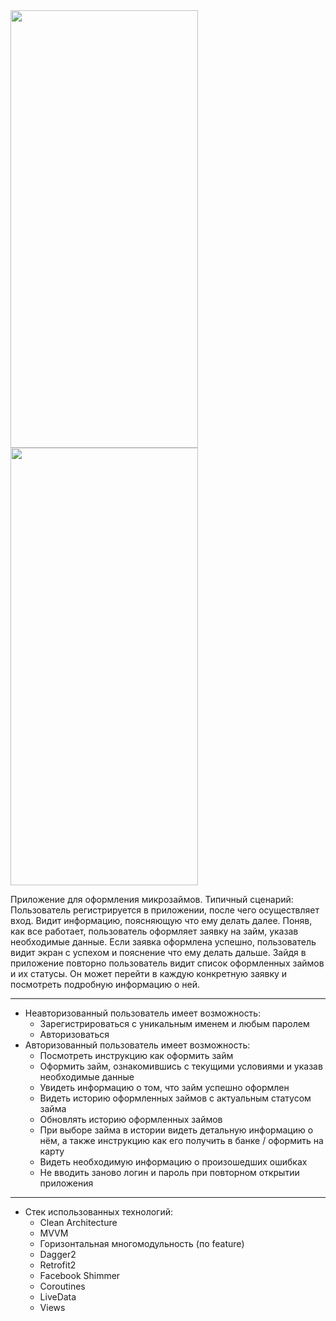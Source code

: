 <img src="https://github.com/user-attachments/assets/2227660a-9a9b-498c-a281-aad01b974650" width="300" height="700" />
<img src="https://github.com/user-attachments/assets/fc2cc672-299c-4a7b-b474-76791f4960aa" width="300" height="700" />

Приложение для оформления микрозаймов.
Типичный сценарий: Пользователь регистрируется в приложении, после чего осуществляет вход. 
Видит информацию, поясняющую что ему делать далее. 
Поняв, как все работает, пользователь оформляет заявку на займ, указав необходимые данные. Если 
заявка оформлена успешно, пользователь видит экран с успехом и пояснение что ему делать дальше.
Зайдя в приложение повторно пользователь видит список оформленных займов и их статусы. Он 
может перейти в каждую конкретную заявку и посмотреть подробную информацию о ней.
********* 
- Неавторизованный пользователь имеет возможность:
    - Зарегистрироваться с уникальным именем и любым паролем
    - Авторизоваться
- Авторизованный пользователь имеет возможность:
  	- Посмотреть инструкцию как оформить займ
	- Оформить займ, ознакомившись с текущими условиями и указав необходимые данные
  	- Увидеть информацию о том, что займ успешно оформлен
  	- Видеть историю оформленных займов с актуальным статусом займа
  	- Обновлять историю оформленных займов
  	- При выборе займа в истории видеть детальную информацию о нём, а также инструкцию как его 
      получить в банке / оформить на карту
  	- Видеть необходимую информацию о произошедших ошибках
  	- Не вводить заново логин и пароль при повторном открытии приложения

********* 

- Стек использованных технологий:
	- Clean Architecture
	- MVVM
	- Горизонтальная многомодульность (по feature)
	- Dagger2
	- Retrofit2
	- Facebook Shimmer
	- Coroutines
	- LiveData
	- Views
